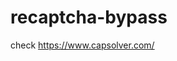 # recaptcha-bypass
check https://www.capsolver.com/ 



















                                                                                                            